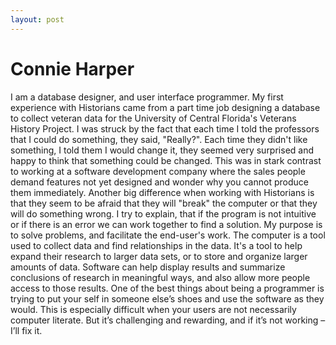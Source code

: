 ```yaml
---
layout: post
---
```


# Connie Harper

I am a database designer, and user interface programmer.  My first experience with Historians came from a part time job designing a database to collect veteran data for the University of Central Florida's Veterans History Project.  I was struck by the fact that each time I told the professors that I could do something, they said, "Really?".  Each time they didn't like something, I told them I would change it, they seemed very surprised and happy to think that something could be changed.  This was in stark contrast to working at a software development company where the sales people demand features not yet designed and wonder why you cannot produce them immediately.  Another big difference when working with Historians is that they seem to be afraid that they will "break" the computer or that they will do something wrong.  I try to explain, that if the program is not intuitive or if there is an error we can work together to find a solution.  My purpose is to solve problems, and facilitate the end-user's work.  The computer is a tool used to collect data and find relationships in the data.  It's a tool to help expand their research to larger data sets, or to store and organize larger amounts of data.  Software can help display results and summarize conclusions of research in meaningful ways, and also allow more people access to those results.  One of the best things about being a programmer is trying to put your self in someone else’s shoes and use the software as they would.  This is especially difficult when your users are not necessarily computer literate.  But it’s challenging and rewarding, and if it’s not working – I’ll fix it.
